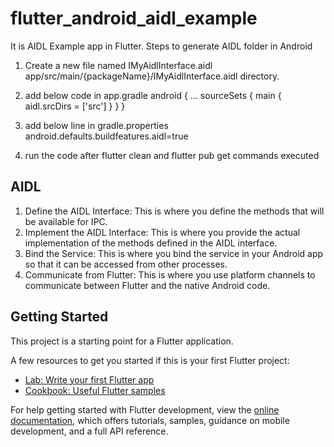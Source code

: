 # flutter_android_aidl_example

It is AIDL Example app in Flutter. 
Steps to generate AIDL folder in Android

1. Create a new file named IMyAidlInterface.aidl app/src/main/{packageName}/IMyAidlInterface.aidl directory.
2. add below code in app.gradle
   android {
    ...
    sourceSets {
        main {
            aidl.srcDirs = ['src']
        }
    }
  }
3. add below line in gradle.properties
   android.defaults.buildfeatures.aidl=true

4. run the code after flutter clean and flutter pub get commands executed

## AIDL 

1. Define the AIDL Interface: This is where you define the methods that will be available for IPC.
2. Implement the AIDL Interface: This is where you provide the actual implementation of the methods defined in the AIDL interface.
3. Bind the Service: This is where you bind the service in your Android app so that it can be accessed from other processes.
4. Communicate from Flutter: This is where you use platform channels to communicate between Flutter and the native Android code.



## Getting Started

This project is a starting point for a Flutter application.

A few resources to get you started if this is your first Flutter project:

- [Lab: Write your first Flutter app](https://docs.flutter.dev/get-started/codelab)
- [Cookbook: Useful Flutter samples](https://docs.flutter.dev/cookbook)

For help getting started with Flutter development, view the
[online documentation](https://docs.flutter.dev/), which offers tutorials,
samples, guidance on mobile development, and a full API reference.

